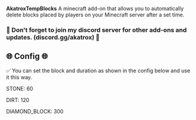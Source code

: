 **AkatroxTempBlocks** A minecraft add-on that allows you to automatically delete blocks placed by players on your Minecraft server after a set time.

<h3>📣 Don't forget to join my discord server for other add-ons and updates. (discord.gg/akatrox) 📣</h3>

<h2>🌐 Config 🌐</h2>

✅ You can set the block and duration as shown in the config below and use it this way.

STONE: 60

DIRT: 120

DIAMOND_BLOCK: 300
